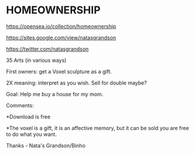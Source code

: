 # HOMEOWNERSHIP

https://opensea.io/collection/homeownership

https://sites.google.com/view/natasgrandson

https://twitter.com/natasgrandson

35 Arts (in various ways)

First owners: get a Voxel sculpture as a gift.

2X meaning: interpret as you wish. Sell for double maybe?

Goal: Help me buy a house for my mom.

Comments:

*Download is free

*The voxel is a gift, it is an affective memory, but it can be sold you are free to do what you want.

Thanks - Nata's Grandson/Binho
